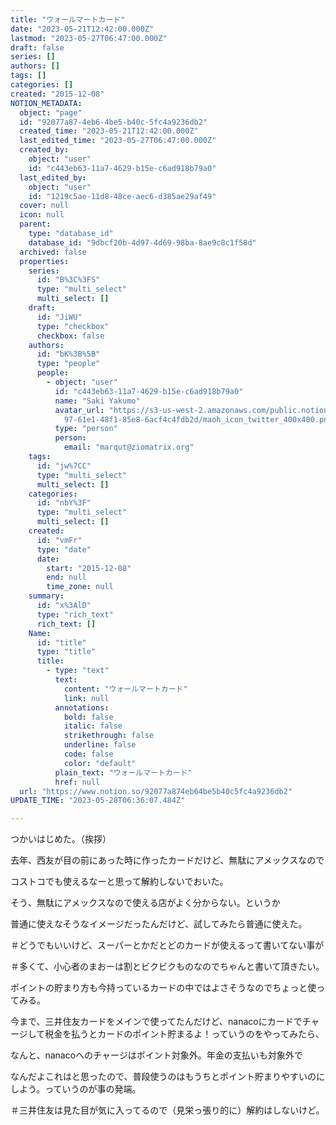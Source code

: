 ```yaml
---
title: "ウォールマートカード"
date: "2023-05-21T12:42:00.000Z"
lastmod: "2023-05-27T06:47:00.000Z"
draft: false
series: []
authors: []
tags: []
categories: []
created: "2015-12-08"
NOTION_METADATA:
  object: "page"
  id: "92077a87-4eb6-4be5-b40c-5fc4a9236db2"
  created_time: "2023-05-21T12:42:00.000Z"
  last_edited_time: "2023-05-27T06:47:00.000Z"
  created_by:
    object: "user"
    id: "c443eb63-11a7-4629-b15e-c6ad918b79a0"
  last_edited_by:
    object: "user"
    id: "1219c5ae-11d8-48ce-aec6-d385ae29af49"
  cover: null
  icon: null
  parent:
    type: "database_id"
    database_id: "9dbcf20b-4d97-4d69-98ba-8ae9c8c1f58d"
  archived: false
  properties:
    series:
      id: "B%3C%3FS"
      type: "multi_select"
      multi_select: []
    draft:
      id: "JiWU"
      type: "checkbox"
      checkbox: false
    authors:
      id: "bK%3B%5B"
      type: "people"
      people:
        - object: "user"
          id: "c443eb63-11a7-4629-b15e-c6ad918b79a0"
          name: "Saki Yakumo"
          avatar_url: "https://s3-us-west-2.amazonaws.com/public.notion-static.com/3ad1c4\
            97-61e1-48f1-85e8-6acf4c4fdb2d/maoh_icon_twitter_400x400.png"
          type: "person"
          person:
            email: "marqut@ziomatrix.org"
    tags:
      id: "jw%7CC"
      type: "multi_select"
      multi_select: []
    categories:
      id: "nbY%3F"
      type: "multi_select"
      multi_select: []
    created:
      id: "vmFr"
      type: "date"
      date:
        start: "2015-12-08"
        end: null
        time_zone: null
    summary:
      id: "x%3AlD"
      type: "rich_text"
      rich_text: []
    Name:
      id: "title"
      type: "title"
      title:
        - type: "text"
          text:
            content: "ウォールマートカード"
            link: null
          annotations:
            bold: false
            italic: false
            strikethrough: false
            underline: false
            code: false
            color: "default"
          plain_text: "ウォールマートカード"
          href: null
  url: "https://www.notion.so/92077a874eb64be5b40c5fc4a9236db2"
UPDATE_TIME: "2023-05-28T06:36:07.484Z"

---
```

<link rel="stylesheet" href="https://cdn.jsdelivr.net/npm/katex@0.16.2/dist/katex.min.css" integrity="sha384-bYdxxUwYipFNohQlHt0bjN/LCpueqWz13HufFEV1SUatKs1cm4L6fFgCi1jT643X" crossorigin="anonymous">


つかいはじめた。（挨拶）


去年、西友が目の前にあった時に作ったカードだけど、無駄にアメックスなので


コストコでも使えるなーと思って解約しないでおいた。


そう、無駄にアメックスなので使える店がよく分からない。というか


普通に使えなそうなイメージだったんだけど、試してみたら普通に使えた。


＃どうでもいいけど、スーパーとかだとどのカードが使えるって書いてない事が


＃多くて、小心者のまおーは割とビクビクものなのでちゃんと書いて頂きたい。


ポイントの貯まり方も今持っているカードの中ではよさそうなのでちょっと使ってみる。


今まで、三井住友カードをメインで使ってたんだけど、nanacoにカードでチャージして税金を払うとカードのポイント貯まるよ！っていうのをやってみたら、


なんと、nanacoへのチャージはポイント対象外。年金の支払いも対象外で


なんだよこれはと思ったので、普段使うのはもうちとポイント貯まりやすいのにしよう。っていうのが事の発端。


＃三井住友は見た目が気に入ってるので（見栄っ張り的に）解約はしないけど。

